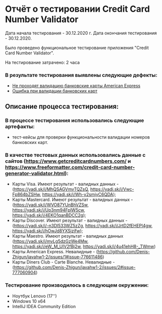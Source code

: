 # Отчёт о тестировании Credit Card Number Validator

Дата начала тестирования - 30.12.2020 г. Дата окончания тестирования - 30.12.2020. 

Было проведено функциональное тестирование приложения "Credit Card Number Validator".

На тестирование затрачено: 2 часа

### В результате тестирования выявлены следующие дефекты:
- [Не проходят валидацию банковские карты American Express](https://github.com/Denis-Zhigun/javahw1-2/issues/1#issue-776611486)
- [Ошибка при валидации банковских карт](https://github.com/Denis-Zhigun/javahw1-2/issues/2#issue-777060904)

## Описание процесса тестирования:
### В процессе тестирования использовались следующие артефакты:
- тест-кейсы для проверки функциональности валидации номеров банковских карт.

### В качестве тестовых данных использовались данные с сайтов (https://www.getcreditcardnumbers.com/ и https://www.freeformatter.com/credit-card-number-generator-validator.html):
- Карты Visa. Имеют результат - валидных данных - (https://yadi.sk/i/MhQSAGVmvTQZsQ, https://yadi.sk/i/Vwc-Fp864bZSHw, https://yadi.sk/i/Wh-y2smjyC6QDA);
- Карты Mastercard. Имеют результат - валидных данных - (https://yadi.sk/i/WVO87YUnBhVZSw, https://yadi.sk/i/Up3nm94FpIW5cw, https://yadi.sk/i/4EKO1qanBDCC2g);
- Карты Discover. Имеют результат - валидных данных - (https://yadi.sk/i/-n3Dl533WZ5zZg, https://yadi.sk/i/JrtD2fEHEPl4gw, https://yadi.sk/i/hOwJd8YXSjzjfw);
- Карты Maestro. Имеют результат - валидных данных (https://yadi.sk/i/mvLg5dzGzWe4Mw, https://yadi.sk/i/eW_M_UIV2fBj2w, https://yadi.sk/i/4u41ehH8-_TWmw)
- Карты American Express. Невалидные - (https://github.com/Denis-Zhigun/javahw1-2/issues/1#issue-776611486)
- Карты Diners Club - Carte Blanche. Невалидные - (https://github.com/Denis-Zhigun/javahw1-2/issues/2#issue-777060904)

### Тестирование производилось в следующем окружении:
- Ноутбук Lenovo (17'')
- Windows 10 x64
- IntelliJ IDEA Community Edition


